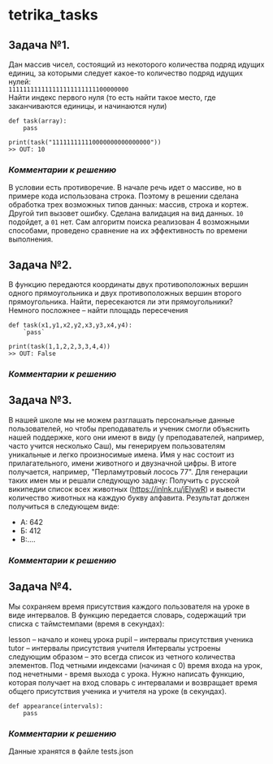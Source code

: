 # tetrika_tasks
## Задача №1.
Дан массив чисел, состоящий из некоторого количества подряд идущих единиц, за которыми следует какое-то количество подряд идущих нулей:  
`111111111111111111111111100000000`  
Найти индекс первого нуля (то есть найти такое место, где заканчиваются единицы, и начинаются нули)  
```
def task(array):
    pass

print(task("111111111110000000000000000"))
>> OUT: 10
```
### *Комментарии к решению*
В условии есть противоречие. В начале речь идет о массиве, но в примере кода использована строка.
Поэтому в решении сделана обработка трех возможных типов данных: массив, строка и кортеж.
Другой тип вызовет ошибку.
Сделана валидация на вид данных. `10` подойдет, а `01` нет.
Сам алгоритм поиска реализован 4 возможными способами, проведено сравнение на их эффективность по времени выполнения.

## Задача №2.
В функцию передаются координаты двух противоположных вершин одного прямоугольника и двух противоположных вершин второго прямоугольника. 
Найти, пересекаются ли эти прямоугольники?
Немного посложнее – найти площадь пересечения
```
def task(x1,y1,x2,y2,x3,y3,x4,y4):
    `pass`  

print(task(1,1,2,2,3,3,4,4))
>> OUT: False
```
### *Комментарии к решению*

## Задача №3.

В нашей школе мы не можем разглашать персональные данные пользователей, но чтобы преподаватель и ученик смогли объяснить нашей поддержке, кого они имеют в виду (у преподавателей, например, часто учится несколько Саш), мы генерируем пользователям уникальные и легко произносимые имена. Имя у нас состоит из прилагательного, имени животного и двузначной цифры. В итоге получается, например, "Перламутровый лосось 77". Для генерации таких имен мы и решали следующую задачу:
Получить с русской википедии список всех животных (https://inlnk.ru/jElywR) и вывести количество животных на каждую букву алфавита. Результат должен получиться в следующем виде:
- А: 642
- Б: 412
- В:....

### *Комментарии к решению*

## Задача №4.
Мы сохраняем время присутствия каждого пользователя на уроке в виде интервалов. В функцию передается словарь, содержащий три списка с таймстемпами (время в секундах):

lesson – начало и конец урока
pupil – интервалы присутствия ученика
tutor – интервалы присутствия учителя
Интервалы устроены следующим образом – это всегда список из четного количества элементов. Под четными индексами (начиная с 0) время входа на урок, под нечетными - время выхода с урока.
Нужно написать функцию, которая получает на вход словарь с интервалами и возвращает время общего присутствия ученика и учителя на уроке (в секундах).
```
def appearance(intervals):
    pass
```
### *Комментарии к решению*
Данные хранятся в файле tests.json
  
